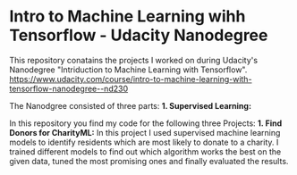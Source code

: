 # Intro to Machine Learning wihh Tensorflow - Udacity Nanodegree

This repository conatains the projects I worked on during Udacity's Nanodegree "Intriduction to Machine Learning with Tensorflow".
https://www.udacity.com/course/intro-to-machine-learning-with-tensorflow-nanodegree--nd230

The Nanodgree consisted of three parts:
__1. Supervised Learning:__


In this repository you find my code for the following three Projects:
__1. Find Donors for CharityML:__
In this project I used supervised machine learning models to identify residents which are most likely to donate to a charity. I trained different models to find out which algorithm works the best on the given data, tuned the most promising ones and finally evaluated the results.


